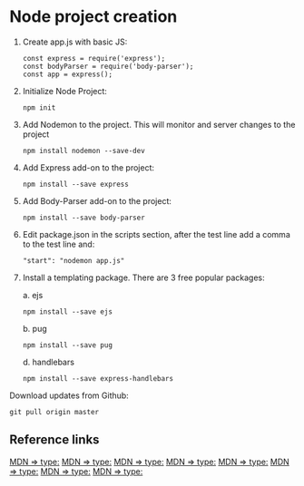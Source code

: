 # Node project creation

1. Create app.js with basic JS:

    ```const path = require('path');
    const express = require('express');
    const bodyParser = require('body-parser');
    const app = express();
    ```

2. Initialize Node Project:

    ```npm init```

3. Add Nodemon to the project. This will monitor and server changes to the project

    ```npm install nodemon --save-dev```

4. Add Express add-on to the project:

    ```npm install --save express```

5. Add Body-Parser add-on to the project:

    ```npm install --save body-parser```

6. Edit package.json in the scripts section, after the test line add a comma to the test line and:

    ```"start": "nodemon app.js"```

7. Install a templating package. There are 3 free popular packages:

    a. ejs

    `npm install --save ejs`

    b. pug

    `npm install --save pug`

    d. handlebars

    `npm install --save express-handlebars`

Download updates from Github:

`git pull origin master`


## Reference links

[MDN => type:]()
[MDN => type:]()
[MDN => type:]()
[MDN => type:]()
[MDN => type:]()
[MDN => type:]()
[MDN => type:]()
[MDN => type:]()
